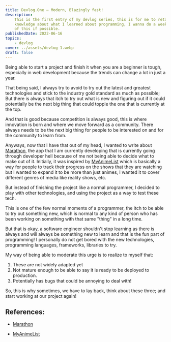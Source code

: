 ```yaml
---
title: Devlog.One — Modern, Blazingly fast!
description:
    This is the first entry of my devlog series, this is for me to retain my
    knowledge about what I learned about programming, I wanna do a weekly series
    of this if possible.
publishedDate: 2022-06-16
topics:
    - devlog
cover: ../assets/devlog-1.webp
draft: false
---
```


Being able to start a project and finish it when you are a beginner is tough,
especially in web development because the trends can change a lot in just a
year.

That being said, I always try to avoid to try out the latest and greatest
technologies and stick to the industry gold standard as much as possible; But
there is always that itch to try out what is new and figuring out if it could
potentially be the next big thing that could topple the one that is currently at
the top.

And that is good because competition is always good, this is where innovation is
born and where we move forward as a community. There always needs to be the next
big thing for people to be interested on and for the community to learn from.

Anyways, now that I have that out of my head, I wanted to write about
[Marathon], the app that I am currently developing that is currently going
through developer hell because of me not being able to decide what to make out
of it. Initially, it was inspired by [MyAnimeList] which is basically a way for
people to track their progress on the shows that they are watching but I wanted
to expand it to be more than just animes, I wanted it to cover different genres
of media like reality shows, etc.

But instead of finishing the project like a normal programmer, I decided to
play with other technologies, and using the project as a way to test these
tech.

This is one of the few normal moments of a programmer, the itch to be able to
try out something new, which is normal to any kind of person who has been working
on something with that same "thing" in a long time.

But that is okay, a software engineer shouldn't stop learning as there is always and will always be something new to learn and that is the fun part of programming! I personally do not get bored with the new technologies, programming languages, frameworks, libraries to try.

My way of being able to moderate this urge is to realize to myself that:

1. These are not widely adapted yet
2. Not mature enough to be able to say it is ready to be deployed to production.
3. Potentially has bugs that could be annoying to deal with!

So, this is why sometimes, we have to lay back, think about these three; and start working at our project again!

## References:

-   [Marathon]

-   [MyAnimeList]

[marathon]: https://marathon-preview.vercel.app
[myanimelist]: https://myanimelist.net/
